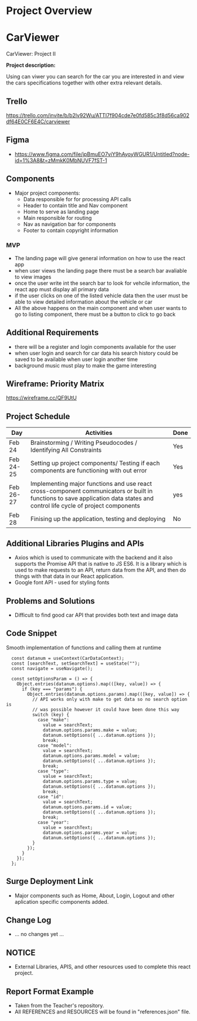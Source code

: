 # Project Overview

# CarViewer
CarViewer: Project II

**Project description:** 

Using can viwer you can search for the car you are interested in and view the cars specifications together with other extra relevant details.

## Trello
   https://trello.com/invite/b/b2lv92Wu/ATTI7f904cde7e0fd585c3f8d56ca902df64E0CF6E4C/carviewer

## Figma

- https://www.figma.com/file/jpBmuEO7viY9hAyoyWGUR1/Untitled?node-id=1%3A8&t=zMmkK0MbNUVF7fST-1

## Components

- Major project components:
  - Data responsible for for processing API calls
  - Header to contain title and Nav component 
  - Home to serve as landing page
  - Main responsible for routing 
  - Nav as navigation bar for components 
  - Footer to contain copyright information 

### MVP

- The landing page will give general information on how to use the react app
- when user views the landing page there must be a search bar avaliable to view images
- once the user write int the search bar to look for vehcile information, the react app must display all primary data 
- if the user clicks on one of the listed vehicle data then the user must be able to view detailed information about the vehicle or car 
- All the above happens on the main component and when user wants to go to listing component, there must be a button to click to go back 

## Additional Requirements

- there will be a register and login components available for the user
- when user login and search for car data his search history could be saved to be available when user login another time
- background music must play to make the game interesting

## Wireframe: Priority Matrix
   
   https://wireframe.cc/QF9UtU


## Project Schedule

|  Day | Activities | Done
|---|---| ---|
|Feb 24| Brainstorming / Writing Pseudocodes / Identifying All Constraints | Yes
|Feb 24-25| Setting up project components/ Testing if each components are functioning with out error | Yes
|Feb 26-27| Implementing major functions and use react cross-component communicators or built in functions to save application data states and control life cycle of project components  | yes
|Feb 28| Finising up the application, testing and deploying  | No



## Additional Libraries Plugins and APIs

- Axios which is used to communicate with the backend and it also supports the Promise API that is native to JS ES6. It is a library which is used to make requests to an API, return data from the API, and then do things with that data in our React application.
- Google font API - used for styling fonts 



## Problems and Solutions 

- Difficult to find good car API that provides both text and image data 

## Code Snippet

Smooth implementation of functions and calling them at runtime


```
  const datanum = useContext(CarDataContext);
  const [searchText, setSearchText] = useState("");
  const navigate = useNavigate();

  const setOptionsParam = () => {
    Object.entries(datanum.options).map(([key, value]) => {
      if (key === "params") {
        Object.entries(datanum.options.params).map(([key, value]) => {
          // API works only with make to get data so no search option is
          // was possible however it could have been done this way
          switch (key) {
            case "make":
              value = searchText;
              datanum.options.params.make = value;
              datanum.setOptions({ ...datanum.options });
              break;
            case "model":
              value = searchText;
              datanum.options.params.model = value;
              datanum.setOptions({ ...datanum.options });
              break;
            case "type":
              value = searchText;
              datanum.options.params.type = value;
              datanum.setOptions({ ...datanum.options });
              break;
            case "id":
              value = searchText;
              datanum.options.params.id = value;
              datanum.setOptions({ ...datanum.options });
              break;
            case "year":
              value = searchText;
              datanum.options.params.year = value;
              datanum.setOptions({ ...datanum.options });
          }
        });
      }
    });
  };

```

## Surge Deployment Link

- Major components such as Home, About, Login, Logout and other aplication specific components added.


## Change Log
- ... no changes yet ...

## NOTICE 
- External Libraries, APIS, and other resources used to complete this react project.

## Report Format Example
- Taken from the Teacher's repository. 
- All REFERENCES and RESOURCES will be found in "references.json" file.